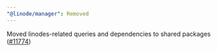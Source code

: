 ```yaml
---
"@linode/manager": Removed
---
```


Moved linodes-related queries and dependencies to shared packages ([#11774](https://github.com/linode/manager/pull/11774))
